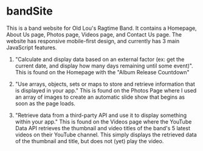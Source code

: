 # bandSite

This is a band website for Old Lou's Ragtime Band. 
It contains a Homepage, About Us page, Photos page, Videos page, and Contact Us page.
The website has responsive mobile-first design, and currently has 3 main JavaScript features.

1. "Calculate and display data based on an external factor (ex: get the current date, and display how many days remaining until some event)". 
This is found on the Homepage with the "Album Release Countdown"

2. "Use arrays, objects, sets or maps to store and retrieve information that is displayed in your app."
This is found on the Photos Page where I used an array of images to create an automatic slide show that begins as soon as the page loads.

3. "Retrieve data from a third-party API and use it to display something within your app."
This is found on the Videos page where the YouTube Data API retrieves the thumbnail and video titles of the band's 5 latest videos on their YouTube channel.
This simply displays the retrieved data of the thumbnail and title, but does not (yet) play the video.

